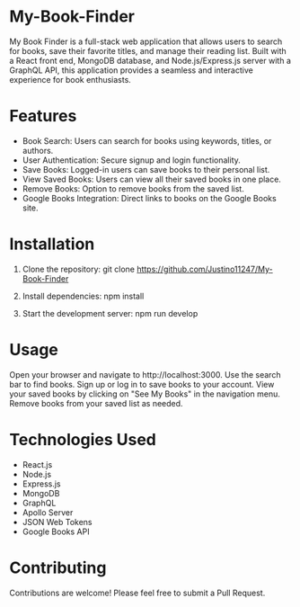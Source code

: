 # My-Book-Finder

My Book Finder is a full-stack web application that allows users to search for books, save their favorite titles, and manage their reading list. Built with a React front end, MongoDB database, and Node.js/Express.js server with a GraphQL API, this application provides a seamless and interactive experience for book enthusiasts.

# Features
- Book Search: Users can search for books using keywords, titles, or authors.
- User Authentication: Secure signup and login functionality.
- Save Books: Logged-in users can save books to their personal list.
- View Saved Books: Users can view all their saved books in one place.
- Remove Books: Option to remove books from the saved list.
- Google Books Integration: Direct links to books on the Google Books site.

# Installation
1. Clone the repository:
git clone https://github.com/Justino11247/My-Book-Finder

2. Install dependencies:
npm install

3. Start the development server:
npm run develop

# Usage
Open your browser and navigate to http://localhost:3000.
Use the search bar to find books.
Sign up or log in to save books to your account.
View your saved books by clicking on "See My Books" in the navigation menu.
Remove books from your saved list as needed.

# Technologies Used
<ul>
  <li>React.js</li>
  <li>Node.js</li>
  <li>Express.js</li>
  <li>MongoDB</li>
  <li>GraphQL</li>
  <li>Apollo Server</li>
  <li>JSON Web Tokens</li>
  <li>Google Books API</li>
</ul>

# Contributing
Contributions are welcome! Please feel free to submit a Pull Request.

